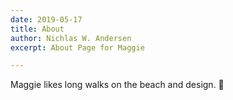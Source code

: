 ```yaml
---
date: 2019-05-17
title: About
author: Nichlas W. Andersen
excerpt: About Page for Maggie

---
```

Maggie likes long walks on the beach and design. 🎨